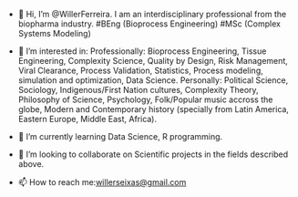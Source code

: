 - 👋 Hi, I’m @WillerFerreira. I am an interdisciplinary professional from the biopharma industry.
     #BEng (Bioprocess Engineering)
     #MSc (Complex Systems Modeling)
- 👀 I’m interested in:
      Professionally: Bioprocess Engineering, Tissue Engineering, Complexity Science, 
      Quality by Design, Risk Management, Viral Clearance, Process Validation, Statistics,
      Process modeling, simulation and optimization, Data Science.
      Personally: Political Science, Sociology, Indigenous/First Nation cultures, Complexity Theory,
      Philosophy of Science, Psychology, Folk/Popular music accross the globe, Modern and Contemporary history
      (specially from Latin America, Eastern Europe, Middle East, Africa).
    
- 🌱 I’m currently learning Data Science, R programming.
- 💞️ I’m looking to collaborate on Scientific projects in the fields described above.
- 📫 How to reach me:willerseixas@gmail.com

<!---
WillerFerreira/WillerFerreira is a ✨ special ✨ repository because its `README.md` (this file) appears on your GitHub profile.
You can click the Preview link to take a look at your changes.
--->
